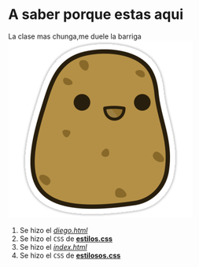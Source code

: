 # A saber porque estas aqui
La clase mas chunga,me duele la barriga
![Ayuda](/patata.png)

1. Se hizo el [_diego.html_](https://github.com/potatolooper/potatolooper.github.io/blob/master/diego.html)
1. Se hizo el `CSS` de [**estilos.css**](https://github.com/potatolooper/potatolooper.github.io/blob/master/estilos.css)
1. Se hizo el [_index.html_](https://github.com/potatolooper/potatolooper.github.io/blob/master/index.html)
1. Se hizo el `CSS` de [**estilosos.css**](https://github.com/potatolooper/potatolooper.github.io/blob/master/estilosos.css)
